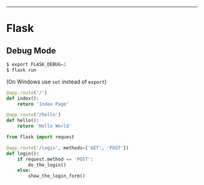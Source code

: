 ***
# Flask

## Debug Mode
```python
$ export FLASK_DEBUG=1
$ flask run
```
(On Windows use `set` instead of `export`)

```python
@app.route('/')
def index():
    return 'Index Page'

@app.route('/hello')
def hello():
    return 'Hello World'
```

```python
from flask import request

@app.route('/login', methods=['GET', 'POST'])
def login():
    if request.method == 'POST':
        do_the_login()
    else:
        show_the_login_form()
```

